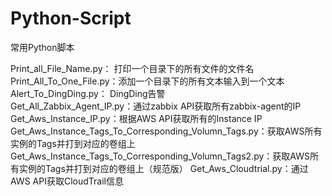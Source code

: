 # Python-Script
常用Python脚本  

Print_all_File_Name.py： 打印一个目录下的所有文件的文件名  
Print_All_To_One_File.py：添加一个目录下的所有文本输入到一个文本  
Alert_To_DingDing.py： DingDing告警  
Get_All_Zabbix_Agent_IP.py：通过zabbix API获取所有zabbix-agent的IP  
Get_Aws_Instance_IP.py：根据AWS API获取所有的Instance IP 
Get_Aws_Instance_Tags_To_Corresponding_Volumn_Tags.py：获取AWS所有实例的Tags并打到对应的卷组上  
Get_Aws_Instance_Tags_To_Corresponding_Volumn_Tags2.py：获取AWS所有实例的Tags并打到对应的卷组上（规范版）
Get_Aws_Cloudtrial.py：通过AWS API获取CloudTrail信息  



